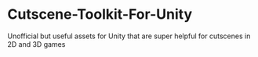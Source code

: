 # Cutscene-Toolkit-For-Unity
Unofficial but useful assets for Unity that are super helpful for cutscenes in 2D and 3D games
